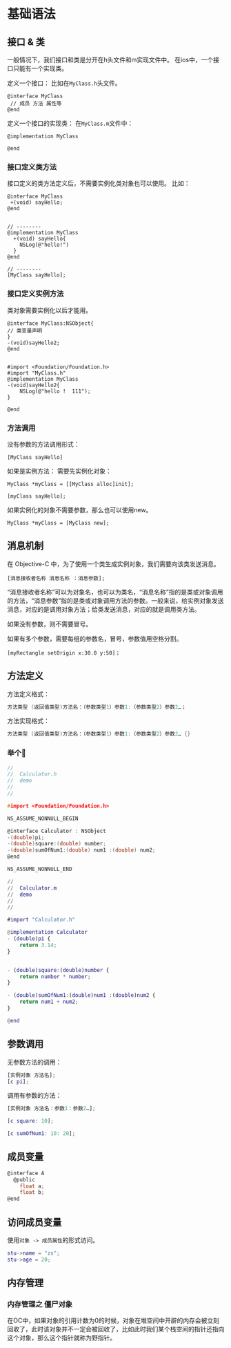 # 基础语法

## 接口 & 类
一般情况下，我们接口和类是分开在h头文件和m实现文件中。
在ios中，一个接口只能有一个实现类。

定义一个接口：
比如在`MyClass.h`头文件。
```shell
@interface MyClass
 // 成员 方法 属性等
@end
```

定义一个接口的实现类：
在`MyClass.m`文件中：
```shell
@implementation MyClass 

@end
```

### 接口定义类方法
接口定义的类方法定义后，不需要实例化类对象也可以使用。
比如：
```shell
@interface MyClass
 +(void) sayHello;
@end


// --------
@implementation MyClass 
  +(void) sayHello{
    NSLog(@"hello!")
  }
@end

// --------
[MyClass sayHello];
```

### 接口定义实例方法
类对象需要实例化以后才能用。
```shell
@interface MyClass:NSObject{
// 类变量声明
}
-(void)sayHello2;
@end


#import <Foundation/Foundation.h>
#import "MyClass.h"
@implementation MyClass
-(void)sayHello2{
    NSLog(@"hello !  111");
}

@end
```

### 方法调用
没有参数的方法调用形式：
```shell
[MyClass sayHello]
```
如果是实例方法：
需要先实例化对象：
```shell
MyClass *myClass = [[MyClass alloc]init];

[myClass sayHello];
```
如果实例化的对象不需要参数，那么也可以使用new。
```shell
MyClass *myClass = [MyClass new];
```

## 消息机制
在 Objective-C 中，为了使用一个类生成实例对象，我们需要向该类发送消息。
```shell
[消息接收者名称 消息名称 ：消息参数];
```
“消息接收者名称”可以为对象名，也可以为类名，“消息名称”指的是类或对象调用的方法，“消息参数”指的是类或对象调用方法的参数。一般来说，给实例对象发送消息，对应的是调用对象方法；给类发送消息，对应的就是调用类方法。

如果没有参数，则不需要冒号。

如果有多个参数，需要每组的参数名，冒号，参数值用空格分割。
```shell
[myRectangle setOrigin x:30.0 y:50]；
```

## 方法定义
方法定义格式：
```h
方法类型 (返回值类型)方法名：（参数类型1）参数1:（参数类型2）参数2…；
```
方法实现格式：
```h
方法类型 (返回值类型)方法名：（参数类型1）参数1:（参数类型2）参数2… {}
```

### 举个🌰
```h
//
//  Calculator.h
//  demo
//
//

#import <Foundation/Foundation.h>

NS_ASSUME_NONNULL_BEGIN

@interface Calculator : NSObject
-(double)pi;
-(double)square:(double) number;
-(double)sumOfNum1:(double) num1 :(double) num2;
@end

NS_ASSUME_NONNULL_END
```
```m
//
//  Calculator.m
//  demo
//
//

#import "Calculator.h"

@implementation Calculator
- (double)pi {
    return 3.14;
}


- (double)square:(double)number {
    return number * number;
}

- (double)sumOfNum1:(double)num1 :(double)num2 {
    return num1 + num2;
}

@end

```

## 参数调用
无参数方法的调用：
```m
[实例对象 方法名];
[c pi];
```

调用有参数的方法：
```m
[实例对象 方法名：参数1：参数2…];

[c square: 10];

[c sumOfNum1: 10: 20];
```

## 成员变量
```h
@interface A
  @public 
    float a;
    float b;
@end
```

## 访问成员变量
使用`对象 -> 成员属性`的形式访问。
```m
stu->name = "zs";
stu->age = 20;
```

## 内存管理
### 内存管理之 僵尸对象
在OC中，如果对象的引用计数为0的时候，对象在堆空间中开辟的内存会被立刻回收了，此时该对象并不一定会被回收了，比如此时我们某个栈空间的指针还指向这个对象，那么这个指针就称为野指针。